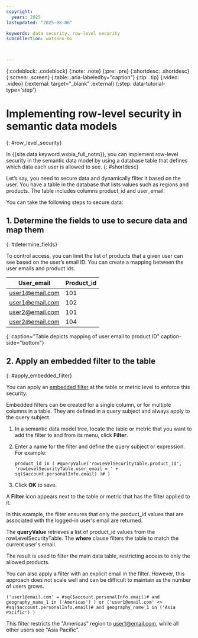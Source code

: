 ```yaml
---
copyright:
  years: 2025
lastupdated: "2025-08-06"

keywords: data security, row-level security
subcollection: watsonx-bi



---
```


{:codeblock: .codeblock}
{:note: .note}
{:pre: .pre}
{:shortdesc: .shortdesc}
{:screen: .screen}
{:table: .aria-labeledby="caption"}
{:tip: .tip}
{:video: .video}
{:external: target="_blank" .external}
{:step: data-tutorial-type='step'}

# Implementing row-level security in semantic data models
{: #row_level_security}

In {{site.data.keyword.wxbia_full_notm}}, you can implement row-level security in the semantic data model by using a database table that defines which data each user is allowed to see. {: #shortdesc}

Let’s say, you need to secure data and dynamically filter it based on the user. You have a table in the database that lists values such as regions and products. The table includes columns product_id and user_email. 

You can take the following steps to secure data:
 
## 1. Determine the fields to use to secure data and map them
{: #determine_fields}

To control access, you can limit the list of products that a given user can see based on the user’s email ID. You can create a mapping between the user emails and product ids.

| User_email| Product_id |
|-------|-------------|
| user1@email.com | 101 |
| user1@email.com | 102 |
| user2@email.com | 101 |
| user2@email.com | 104|
{: caption="Table depicts mapping of user email to product ID" caption-side="bottom"}

## 2. Apply an embedded filter to the table
{: #apply_embedded_filter}

You can apply an [embedded filter](/docs/watsonx-bi?topic=watsonx-bi-model_filters) at the table or metric level to enforce this security.

Embedded filters can be created for a single column, or for multiple columns in a table. They are defined in a query subject and always apply to the query subject.


1. In a semantic data model tree, locate the table or metric that you want to add the filter to and from its menu, click **Filter**.

2. Enter a name for the filter and define the query subject or expression. For example:  

   ```
   product_id in ( #queryValue('rowLevelSecurityTable.product_id', 'rowLevelSecurityTable.user_email = ' + sq($account.personalInfo.email) )# )
   ```

3. Click **OK** to save. 

A **Filter** icon appears next to the table or metric that has the filter applied to it. 

In this example, the filter ensures that only the product_id values that are associated with the logged-in user's email are returned.

The **queryValue** retrieves a list of product_id values from the rowLevelSecurityTable. The **where** clause filters the table to match the current user's email.

The result is used to filter the main data table, restricting access to only the allowed products.

You can also apply a filter with an explicit email in the filter. However, this approach does not scale well and can be difficult to maintain as the number of users grows.

```
('user1@email.com' = #sq($account.personalInfo.email)# and geography_name_1 in ('Americas') ) or ('user1@email.com' <> #sq($account.personalInfo.email)# and geography_name_1 in ('Asia Pacific') )

```
This filter restricts the "Americas" region to user1@email.com, while all other users see "Asia Pacific". 
